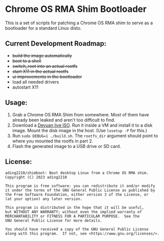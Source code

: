 # Chrome OS RMA Shim Bootloader

This is a set of scripts for patching a Chrome OS RMA shim to serve as a bootloader for a standard Linux disto.

## Current Development Roadmap:
- ~~build the image automatically~~
- ~~boot to a shell~~
- ~~switch_root into an actual rootfs~~
- ~~start X11 in the actual rootfs~~
- ~~ui improvements in the bootloader~~
- load all needed drivers
- autostart X11

## Usage:
1. Grab a Chrome OS RMA Shim from somewhere. Most of them have already been leaked and aren't too difficult to find.
2. Download a [Devuan live ISO](https://www.devuan.org/get-devuan). Run it inside a VM and install it to a disk image. Mount the disk image in the host. (Use `losetup -P` for this.)
3. Run `sudo DEBUG=1 ./build.sh`. The `rootfs_dir` argument should point to where you mounted the rootfs in part 2.
4. Flash the generated image to a USB drive or SD card.

## License:
```
ading2210/shimboot: Boot desktop Linux from a Chrome OS RMA shim.
Copyright (C) 2023 ading2210

This program is free software: you can redistribute it and/or modify
it under the terms of the GNU General Public License as published by
the Free Software Foundation, either version 3 of the License, or
(at your option) any later version.

This program is distributed in the hope that it will be useful,
but WITHOUT ANY WARRANTY; without even the implied warranty of
MERCHANTABILITY or FITNESS FOR A PARTICULAR PURPOSE.  See the
GNU General Public License for more details.

You should have received a copy of the GNU General Public License
along with this program.  If not, see <https://www.gnu.org/licenses/>.
```